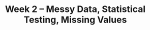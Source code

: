 ---
title: "Week 2 \u2013 Messy Data, Statistical Testing, Missing Values"
weekNumber: 2
days:
  - date: '2024-08-12'
    events:
      - name: LAB 2
        type: lab
        title: More Pandas
        url: https://github.com/dsc-courses/dsc80-2024-ss2/tree/main/labs/lab02
        reading: ''

  - date: '2024-08-13'
    events:
      - name: LEC 5
        type: lecture
        title: Exploring and Cleaning Data
        blank: resources/lectures/lec05/lec05.html
        filled: resources/lectures/lec05/lec05-filled.html
        reading: '[Ch. 9](https://learningds.org/ch/09/wrangling_intro.html) and [10](https://learningds.org/ch/10/eda_intro.html)'
      - name: LEC 6
        type: lecture
        title: Hypothesis and Permutation Testing
        blank: resources/lectures/lec06/lec06.html
        filled: resources/lectures/lec06/lec06-filled.html
        reading: '[DSC 10 Review Notebook](resources/lectures/lec06/pre-lec06.html), [Ch. 17](https://learningds.org/ch/17/inf_pred_gen_intro.html)'

  - date: '2024-08-14'
    events:
      - name: PROJ 1
        type: proj
        title: Project 1
        url: https://github.com/dsc-courses/dsc80-2024-ss2/tree/main/projects/01-gradebook
        reading: ''
      - name: DISC 2
        type: disc
        title: Exam Prep
        # blank: discussions/disc03/disc03_worksheet.pdf
        # filled: discussions/disc03/disc03_solutions.pdf
        # reading: '[Slides](discussions/disc03/disc03_slides.pdf)'
        # reading: '[Slides](discussions/disc04/disc04_slides.pdf)'

  - date: '2024-08-15'
    events:
      - name: LEC 7
        type: lecture
        title: Missingness Mechanisms
        # blank: resources/lectures/lec07/lec07-live.html
        # filled: resources/lectures/lec07/lec07.html
        reading: '[Fast Permutation Tests](resources/lectures/lec07/lec07-fast-permutation-tests.html), [A1](https://www.ncbi.nlm.nih.gov/pmc/articles/PMC4121561/), [A2](https://stefvanbuuren.name/fimd/sec-MCAR.html)'
      - name: LEC 8
        type: lecture
        title: Imputation
        # blank: resources/lectures/lec08/lec08-live.html
        # filled: resources/lectures/lec08/lec08.html
        reading: '[DSP 6.3-6.5](https://notes.dsc80.com/content/06/handling-missing-data.html)'

  - date: '2024-08-16'
    events:
      - name: LAB 3
        type: lab
        title: DataFrame Manipulation
        url: https://github.com/dsc-courses/dsc80-2024-ss2/tree/main/labs/lab03
---